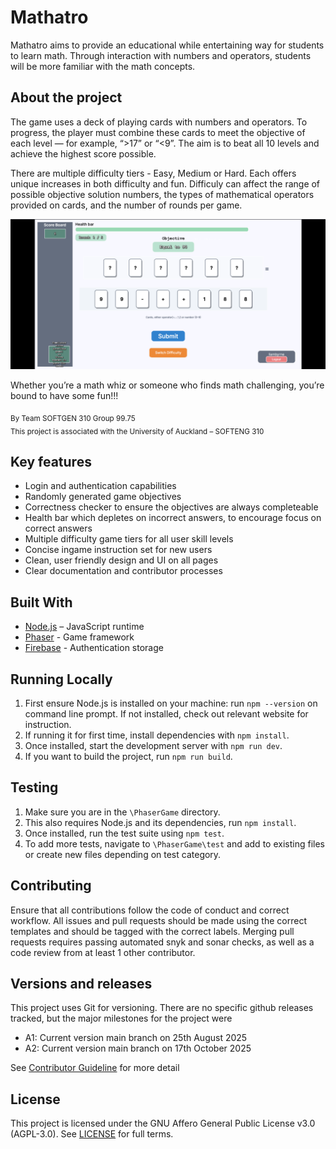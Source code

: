 
# Mathatro
Mathatro aims to provide an educational while entertaining way for students to learn math. Through interaction with numbers and operators, students will be more familiar with the math concepts.

## About the project

The game uses a deck of playing cards with numbers and operators. To progress, the player must combine these cards to meet the objective of each level — for example, “>17” or “<9”. The aim is to beat all 10 levels and achieve the highest score possible.

There are multiple difficulty tiers - Easy, Medium or Hard. Each offers unique increases in both difficulty and fun. Difficuly can affect the range of possible objective solution numbers, the types of mathematical operators provided on cards, and the number of rounds per game.

![Game Screenshot](./docs/images/mathatro.png)

Whether you’re a math whiz or someone who finds math challenging, you’re bound to have some fun!!!

<sub>By Team SOFTGEN 310 Group 99.75</sub>  
<sub>This project is associated with the University of Auckland – SOFTENG 310</sub>

## Key features
- Login and authentication capabilities
- Randomly generated game objectives
- Correctness checker to ensure the objectives are always completeable
- Health bar which depletes on incorrect answers, to encourage focus on correct answers
- Multiple difficulty game tiers for all user skill levels
- Concise ingame instruction set for new users
- Clean, user friendly design and UI on all pages
- Clear documentation and contributor processes


## Built With
- [Node.js](https://nodejs.org/) – JavaScript runtime  
- [Phaser](https://phaser.io) - Game framework
- [Firebase](https://firebase.google.com) - Authentication storage

## Running Locally
1. First ensure Node.js is installed on your machine: run `npm --version` on command line prompt. If not installed, check out relevant website for instruction.
2. If running it for first time, install dependencies with `npm install`.
3. Once installed, start the development server with `npm run dev`.
4. If you want to build the project, run `npm run build`.

## Testing
1. Make sure you are in the `\PhaserGame` directory.
2. This also requires Node.js and its dependencies, run `npm install`.
3. Once installed, run the test suite using `npm test`.
4. To add more tests, navigate to `\PhaserGame\test` and add to existing files or create new files depending on test category.

## Contributing
Ensure that all contributions follow the code of conduct and correct workflow. All issues and pull requests should be made using the correct templates and should be tagged with the correct labels. Merging pull requests requires passing automated snyk and sonar checks, as well as a code review from at least 1 other contributor.

## Versions and releases
This project uses Git for versioning. There are no specific github releases tracked, but the major milestones for the project were
- A1: Current version main branch on 25th August 2025
- A2: Current version main branch on 17th October 2025

See [Contributor Guideline](https://github.com/SOFTGEN310-Group-99-75/JOhn-Repository/blob/main/CONTRIBUTING.md) for more detail 

## License
This project is licensed under the GNU Affero General Public License v3.0 (AGPL-3.0). See [LICENSE](https://github.com/SOFTGEN310-Group-99-75/JOhn-Repository/blob/main/LICENSE) for full terms.
